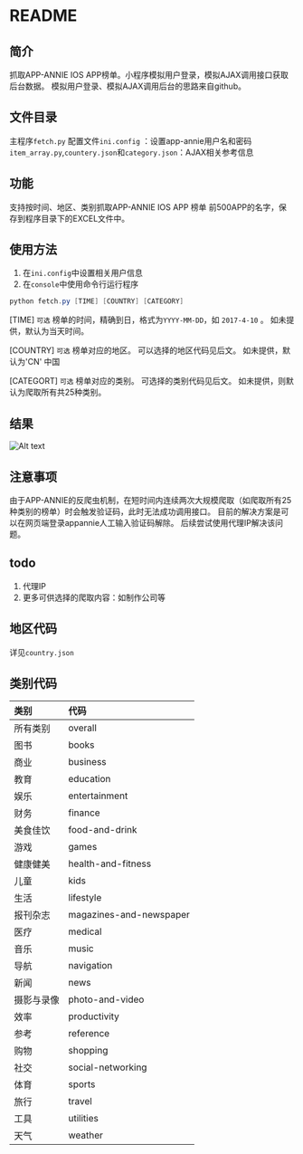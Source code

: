# README
## 简介
抓取APP-ANNIE  IOS APP榜单。小程序模拟用户登录，模拟AJAX调用接口获取后台数据。
模拟用户登录、模拟AJAX调用后台的思路来自github。
## 文件目录
主程序`fetch.py`
配置文件`ini.config` ：设置app-annie用户名和密码
`item_array.py`,`countery.json`和`category.json`：AJAX相关参考信息
## 功能
支持按时间、地区、类别抓取APP-ANNIE IOS APP 榜单 前500APP的名字，保存到程序目录下的EXCEL文件中。
## 使用方法
1.  在`ini.config`中设置相关用户信息
2.  在`console`中使用命令行运行程序

 ```powershell
 python fetch.py [TIME] [COUNTRY] [CATEGORY]
 ```
[TIME]  `可选` 榜单的时间，精确到日，格式为`YYYY-MM-DD`，如 `2017-4-10` 。 如未提供，默认为当天时间。

[COUNTRY] `可选` 榜单对应的地区。 可以选择的地区代码见后文。 如未提供，默认为'CN' 中国

[CATEGORT] `可选` 榜单对应的类别。 可选择的类别代码见后文。 如未提供，则默认为爬取所有共25种类别。

## 结果
![Alt text](./1491798504796.png)

## 注意事项
由于APP-ANNIE的反爬虫机制，在短时间内连续两次大规模爬取（如爬取所有25种类别的榜单）时会触发验证码，此时无法成功调用接口。
目前的解决方案是可以在网页端登录appannie人工输入验证码解除。
后续尝试使用代理IP解决该问题。
## todo
1. 代理IP
2. 更多可供选择的爬取内容：如制作公司等

## 地区代码
详见`country.json`


## 类别代码

| 类别      	|代码 |
| :-------- |:--------| 
|所有类别|overall|
|图书|books|
|商业|business|
|教育|education|
|娱乐|entertainment|
|财务|finance|
|美食佳饮|food-and-drink|
|游戏|games|
|健康健美|health-and-fitness|
|儿童|kids|
|生活|lifestyle|
|报刊杂志|magazines-and-newspaper|
|医疗|medical|
|音乐|music|
|导航|navigation|
|新闻|news|
|摄影与录像|photo-and-video|
|效率|productivity|
|参考|reference|
|购物|shopping|
|社交|social-networking|
|体育|sports|
|旅行|travel|
|工具|utilities|
|天气|weather|
